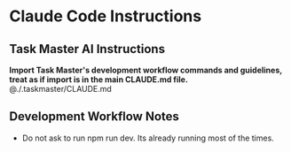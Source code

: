 # Claude Code Instructions

## Task Master AI Instructions
**Import Task Master's development workflow commands and guidelines, treat as if import is in the main CLAUDE.md file.**
@./.taskmaster/CLAUDE.md

## Development Workflow Notes
- Do not ask to run npm run dev. Its already running most of the times.